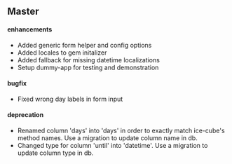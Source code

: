 Master
------

#### enhancements

* Added generic form helper and config options
* Added locales to gem initalizer
* Added fallback for missing datetime localizations
* Setup dummy-app for testing and demonstration

#### bugfix

* Fixed wrong day labels in form input

#### deprecation

* Renamed column 'days' into 'days' in order to exactly match ice-cube's method names. Use a migration to update column name in db.
* Changed type for column 'until' into 'datetime'. Use a migration to update column type in db.